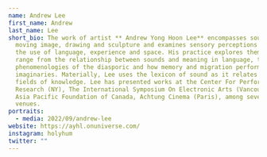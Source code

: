 ```yaml
---
name: Andrew Lee
first_name: Andrew
last_name: Lee
short_bio: The work of artist ** Andrew Yong Hoon Lee** encompasses sound, the
  moving image, drawing and sculpture and examines sensory perceptions through
  the use of language, experience and space. His practice explores themes that
  range from the relationship between sounds and meaning in language, the
  phenomenologies of the diasporic and how memory and migration perform new
  imaginaries. Materially, Lee uses the lexicon of sound as it relates to other
  fields of knowledge. Lee has presented works at the Center For Performance
  Research (NY), The International Symposium On Electronic Arts (Vancouver), The
  Asia Pacific Foundation of Canada, Achtung Cinema (Paris), among several other
  venues.
portraits:
  - media: 2022/09/andrew-lee
website: https://ayhl.onuniverse.com/
instagram: holyhum
twitter: ""
---
```

